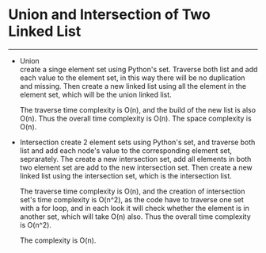 # Union and Intersection of Two Linked List

---

+ Union   
    create a singe element set using Python's set. Traverse both list and add each value to the element set, in this way there will be no duplication and missing.
    Then create a new linked list using all the element in the element set, which will be the union linked list.

    The traverse time complexity is O(n), and the build of the new list is also O(n). Thus the overall time complexity is O(n).
    The space complexity is O(n).


+ Intersection
  create 2 element sets using Python's set, and traverse both list and add each node's value to the corresponding element set, seprarately. The create a new intersection set, add all elements in both two element set are add to the new intersection set. Then create a new linked list using the intersection set, which is the intersection list.

   The traverse time complexity is O(n), and the creation of intersection set's time complexity is O(n^2), as the code have to traverse one set with a for loop, and in each look it will check whether the element is in another set, which will take O(n) also. Thus the overall time complexity is O(n^2).

   The complexity is O(n).


    

